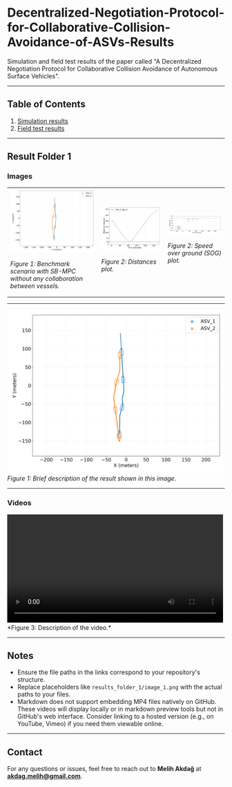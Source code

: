 # Decentralized-Negotiation-Protocol-for-Collaborative-Collision-Avoidance-of-ASVs-Results
Simulation and field test results of the paper called "A Decentralized Negotiation Protocol for Collaborative Collision Avoidance of Autonomous Surface Vehicles".

---

## Table of Contents
1. [Simulation results](#01_simulation_results)
2. [Field test results](#02_field_test_results)

---

## Result Folder 1

### Images

<table>
  <tr>
    <td>
      <img src="01_simulation_results/Scenario01/01_Benchmark_SBMPC_without_collab/01/scenario_xy_coord.png" alt="Description of Image 1" width="400"/>
      <p><em>Figure 1: Benchmark scenario with SB-MPC without any collaboration between vessels.</em></p>
    </td>
    <td>
      <img src="01_simulation_results\Scenario01\01_Benchmark_SBMPC_without_collab\01\distances_plot.png" alt="Description of Image 2" width="400"/>
      <p><em>Figure 2: Distances plot.</em></p>
    </td>
    <td>
      <img src="01_simulation_results\Scenario01\01_Benchmark_SBMPC_without_collab\01\sogs.png" alt="Description of Image 2" width="400"/>
      <p><em>Figure 2: Speed over ground (SOG) plot.</em></p>
    </td>
  </tr>
</table>

---

![Description of Image 1](01_simulation_results/Scenario01/01_Benchmark_SBMPC_without_collab/01/scenario_xy_coord.png)
*Figure 1: Brief description of the result shown in this image.*

---

### Videos

<video controls width="500">
  <source src="01_simulation_results/Scenario01/01_Benchmark_SBMPC_without_collab/01/scenario_animation_xy_coord.mp4" type="video/mp4">  
  Your browser does not support the video tag.
</video>
*Figure 3: Description of the video.*

---

## Notes

- Ensure the file paths in the links correspond to your repository's structure.
- Replace placeholders like `results_folder_1/image_1.png` with the actual paths to your files.
- Markdown does not support embedding MP4 files natively on GitHub. These videos will display locally or in markdown preview tools but not in GitHub's web interface. Consider linking to a hosted version (e.g., on YouTube, Vimeo) if you need them viewable online.

---

## Contact

For any questions or issues, feel free to reach out to **Melih Akdağ** at **akdag.melih@gmail.com**.
